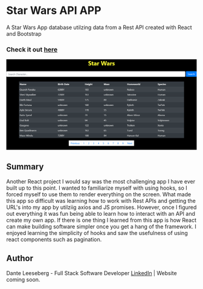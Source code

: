 # Star Wars API APP

A Star Wars App database utilzing data from a Rest API created with React and Bootstrap

### Check it out [here](https://serene-bastion-00739.herokuapp.com/)

![Star_Wars](Star_Wars.png)

## Summary

Another React project I would say was the most challenging app I have ever built up to this point. I wanted to familiarize myself with using hooks, so I forced myself to use them to render everything on the screen. What made this app so difficult was learning how to work with Rest APIs and getting the URL's into my app by utilziig axios and JS promises. However, once I figured out everything it was fun being able to learn how to interact with an API and create my own app. If there is one thing I learned from this app is how React can make building software simpler once you get a hang of the framework. I enjoyed learning the simplicity of hooks and saw the usefulness of using react components such as pagination. 

## Author

Dante Leeseberg - Full Stack Software Developer [LinkedIn](https://www.linkedin.com/in/dante-leeseberg-bba05883/)
| Website coming soon.
